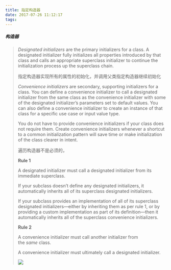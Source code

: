 ```yaml
---
title: 指定构造器
date: 2017-07-26 11:12:17
tags:
---
```


##### 构造器

> *Designated initializers* are the primary initializers for a class. A designated initializer fully initializes all properties introduced by that class and calls an appropriate superclass initializer to continue the initialization process up the superclass chain.
>
> 指定构造器实现所有的属性的初始化，并调用父类指定构造器继续初始化
>
> *Convenience initializers* are secondary, supporting initializers for a class. You can define a convenience initializer to call a designated initializer from the same class as the convenience initializer with some of the designated initializer’s parameters set to default values. You can also define a convenience initializer to create an instance of that class for a specific use case or input value type.
>
> You do not have to provide convenience initializers if your class does not require them. Create convenience initializers whenever a shortcut to a common initialization pattern will save time or make initialization of the class clearer in intent.
>
> 遍历构造器不是必须的，
>
> **Rule 1**
>
> A designated initializer must call a designated initializer from its immediate superclass.
>
> If your subclass doesn’t define any designated initializers, it automatically inherits all of its superclass designated initializers.
>
> If your subclass provides an implementation of all of its superclass designated initializers—either by inheriting them as per rule 1, or by providing a custom implementation as part of its definition—then it automatically inherits all of the superclass convenience initializers.
>
> **Rule 2**
>
> A convenience initializer must call another initializer from the *same* class.
>
> A convenience initializer must ultimately call a designated initializer.
>
> ![](https://developer.apple.com/library/content/documentation/Swift/Conceptual/Swift_Programming_Language/Art/initializerDelegation01_2x.png)



